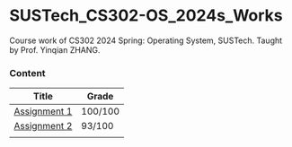 # SUSTech_CS302-OS_2024s_Works
 Course work of CS302 2024 Spring: Operating System, SUSTech. Taught by Prof. Yinqian ZHANG.

### Content

| Title                        | Grade   |
| ---------------------------- | ------- |
| [Assignment 1](Assignment1/) | 100/100 |
| [Assignment 2](Assignment2/) | 93/100  |
|                              |         |

